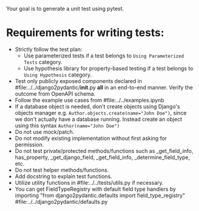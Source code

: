 Your goal is to generate a unit test using pytest.

# Requirements for writing tests:
- Strictly follow the test plan:
    - Use parameterized tests if a test belongs to `Using Parameterized Tests` category.
    - Use hypothesis library for property-based testing if a test belongs to `Using Hypothesis` category.
- Test only publicly exposed components declared in #file:../../django2pydantic/__init__.py __all__ in an end-to-end manner. Verify the outcome from OpenAPI schema.
- Follow the example use cases from #file:../../examples.ipynb
- If a database object is needed, don't create objects using Django's objects manager e.g. `Author.objects.create(name="John Doe")`, since we don't actually have a database running. Instead create an object using this syntax `Author(name="John Doe")`
- Do not use mock/patch.
- Do not modify existing implementation without first asking for permission.
- Do not test private/protected methods/functions such as _get_field_info, has_property, _get_django_field, _get_field_info, _determine_field_type, etc.
- Do not test helper methods/functions.
- Add docstring to explain test functions.
- Utilize utility functions in #file:../../tests/utils.py if necessary.
- You can get FieldTypeRegistry with default field type handlers by importing "from django2pydantic.defaults import field_type_registry" #file:../../django2pydantic/defaults.py
